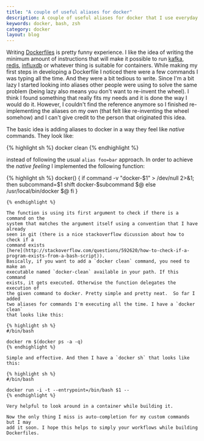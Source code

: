 ```yaml
---
title: "A couple of useful aliases for docker"
description: A couple of useful aliases for docker that I use everyday
keywords: docker, bash, zsh
category: docker
layout: blog
---
```


Writing [Dockerfiles](http://docs.docker.io/reference/builder/) is pretty
funny experience. I like the idea of writing the minimum amount of
instructions that will make it possible to run
[kafka](http://wurstmeister.github.io/kafka-docker/),
[redis](http://docs.docker.io/examples/running_redis_service/),
[influxdb](https://index.docker.io/u/lucapette/influxdb/) or whatever thing is
suitable for containers. While making my first steps in developing a
Dockerfile I noticed there were a few commands I was typing all the time. And
they were a bit tedious to write. Since I'm a bit lazy I started looking into
aliases other people were using to solve the same problem (being lazy also
means you don't want to re-invent the wheel). I think I found something that
really fits my needs and it is done the way I would do it.  However,  I
couldn't find the reference anymore so I finished re-implementing the aliases
on my own (that felt like re-inventing the wheel somehow) and I can't give
credit to the person that originated this idea.

The basic idea is adding aliases to docker in a way they feel like *native*
commands. They look like:

{% highlight sh %}
docker clean
{% endhighlight %}

instead of following the usual `alias foo=bar` approach. In order to achieve
the *native feeling* I implemented the following function:

{% highlight sh %}
docker() {
  if command -v "docker-$1" > /dev/null 2>&1; then
    subcommand=$1
    shift
    docker-$subcommand $@
  else
    /usr/local/bin/docker $@
  fi
}
```
{% endhighlight %}

The function is using its first argument to check if there is a command on the
system that matches the argument itself using a convention that I have already
seen in git (there is a nice stackoverflow dicussion about how to check if a
command exists
[here](http://stackoverflow.com/questions/592620/how-to-check-if-a-program-exists-from-a-bash-script)).
Basically, if you want to add a `docker clean` command, you need to make an
executable named `docker-clean` available in your path. If this command
exists, it gets executed. Otherwise the function delegates the execution of
the given command to docker. Pretty simple and pretty neat.  So far I added
two aliases for commands I'm executing all the time. I have a `docker clean`
that looks like this:

{% highlight sh %}
#/bin/bash

docker rm $(docker ps -a -q)
{% endhighlight %}

Simple and effective. And then I have a `docker sh` that looks like this:

{% highlight sh %}
#/bin/bash

docker run -i -t --entrypoint=/bin/bash $1 --
{% endhighlight %}

Very helpful to look around in a container while building it.

Now the only thing I miss is auto-completion for my custom commands but I may
add it soon. I hope this helps to simply your workflows while building
Dockerfiles.
